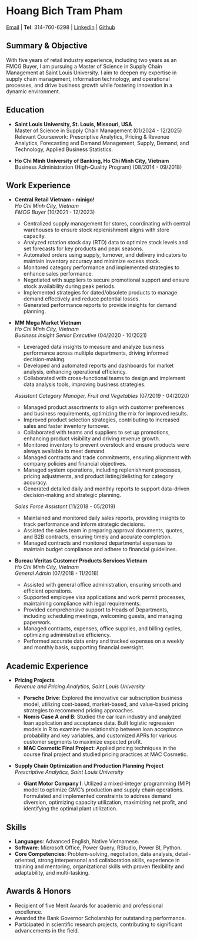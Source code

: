 # **Hoang Bich Tram Pham**

[Email](hoangbichtram.pham@slu.edu) | **Tel**: 314-760-6298 | [LinkedIn](www.linkedin.com/in/hoang-bich-tram-tram-8580a7158/) | [Github](https://trampham96.github.io/)

## Summary & Objective
With five years of retail industry experience, including two years as an FMCG Buyer, I am pursuing a Master of Science in Supply Chain Management at Saint Louis University. I aim to deepen my expertise in supply chain management, information technology, and operational processes, and drive business growth while fostering innovation in a dynamic environment.

## Education
- **Saint Louis University, St. Louis, Missouri, USA**  
  Master of Science in Supply Chain Management (01/2024 - 12/2025)  
  Relevant Coursework: Prescriptive Analytics, Pricing & Revenue Analytics, Forecasting and Demand Management, Supply, Demand, and Technology, Applied Business Statistics.

- **Ho Chi Minh University of Banking, Ho Chi Minh City, Vietnam**  
  Business Administration (High-Quality Program) (08/2014 - 09/2018)

## Work Experience
- **Central Retail Vietnam - minigo!**  
  *Ho Chi Minh City, Vietnam*  
  *FMCG Buyer* (10/2021 - 12/2023)
  - Centralized supply management for stores, coordinating with central warehouses to ensure stock replenishment aligns with store capacity.
  - Analyzed rotation stock day (RTD) data to optimize stock levels and set forecasts for key products and peak seasons.
  - Automated orders using supply, turnover, and delivery indicators to maintain inventory accuracy and minimize excess stock.
  - Monitored category performance and implemented strategies to enhance sales performance.
  - Negotiated with suppliers to secure promotional support and ensure stock availability during peak periods.
  - Implemented strategies for dated/obsolete products to manage demand effectively and reduce potential losses.
  - Generated performance reports to provide insights for demand planning.

- **MM Mega Market Vietnam**  
  *Ho Chi Minh City, Vietnam*  
  *Business Insight Senior Executive* (04/2020 - 10/2021)
  - Leveraged data insights to measure and analyze business performance across multiple departments, driving informed decision-making.
  - Developed and automated reports and dashboards for market analysis, enhancing operational efficiency.
  - Collaborated with cross-functional teams to design and implement data analysis tools, improving business strategies.

  *Assistant Category Manager, Fruit and Vegetables* (07/2019 - 04/2020)
  - Managed product assortments to align with customer preferences and business requirements, optimizing the mix for improved results.
  - Improved product selection strategies, contributing to increased sales and faster inventory turnover.
  - Collaborated with teams and suppliers to set up promotions, enhancing product visibility and driving revenue growth.
  - Monitored inventory to prevent overstock and ensure products were always available to meet demand.
  - Managed contracts and trade commitments, ensuring alignment with company policies and financial objectives.
  - Managed system operations, including replenishment processes, pricing adjustments, and product listing/delisting for category accuracy.
  - Generated detailed daily and monthly reports to support data-driven decision-making and strategic planning.

  *Sales Force Assistant* (11/2018 - 05/2019)
  - Maintained and monitored daily sales reports, providing insights to track performance and inform strategic decisions.
  - Assisted the sales team in preparing approval documents, quotes, and B2B contracts, ensuring timely and accurate completion.
  - Managed contracts and monitored departmental expenses to maintain budget compliance and adhere to financial guidelines.

- **Bureau Veritas Customer Products Services Vietnam**  
  *Ho Chi Minh City, Vietnam*  
  *General Admin* (07/2018 - 11/2018)
  - Assisted with general office administration, ensuring smooth and efficient operations.
  - Supported employee visa applications and work permit processes, maintaining compliance with legal requirements.
  - Provided comprehensive support to Heads of Departments, including scheduling meetings, welcoming guests, and managing paperwork.
  - Managed contracts, expenses, office supplies, and billing cycles, optimizing administrative efficiency.
  - Performed accurate data entry and tracked expenses on a weekly and monthly basis, supporting financial oversight.

## Academic Experience
- **Pricing Projects**  
  *Revenue and Pricing Analytics, Saint Louis University*
  - **Porsche Drive**: Explored the innovative car subscription business model, utilizing cost-based, market-based, and value-based pricing strategies to recommend pricing approaches.
  - **Nomis Case A and B**: Studied the car loan industry and analyzed loan application and acceptance data. Built logistic regression models in R to examine the relationship between loan acceptance probability and key variables, and customized APRs for various customer segments to maximize expected profit.
  - **MAC Cosmetic Final Project**: Applied pricing techniques in the course final project and studied pricing practices at MAC Cosmetic.

- **Supply Chain Optimization and Production Planning Project**  
  *Prescriptive Analytics, Saint Louis University*
  - **Giant Motor Company I**: Utilized a mixed-integer programming (MIP) model to optimize GMC’s production and supply chain operations. Formulated and implemented constraints to address demand diversion, optimizing capacity utilization, maximizing net profit, and identifying the optimal plant utilization.

## Skills
- **Languages**: Advanced English, Native Vietnamese.
- **Software**: Microsoft Office, Power Query, RStudio, Power BI, Python.
- **Core Competencies**: Problem-solving, negotiation, data analysis, detail-oriented, strong interpersonal and collaboration skills, experience in training and mentoring, organizational skills with proven flexibility and adaptability, and multi-tasking.

## Awards & Honors
- Recipient of five Merit Awards for academic and professional excellence.
- Awarded the Bank Governor Scholarship for outstanding performance.
- Participated in scientific research projects, contributing to significant advancements in the field.
